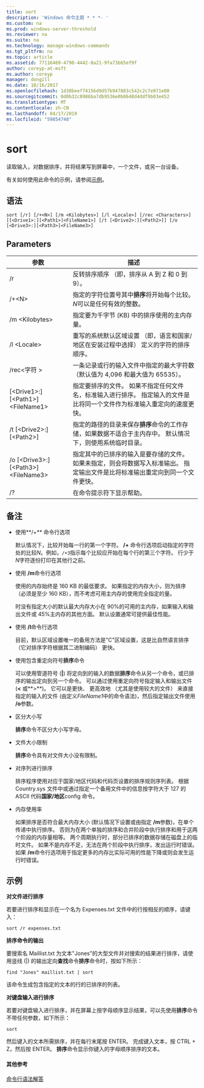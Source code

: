 ```yaml
---
title: sort
description: 'Windows 命令主题 * * *- '
ms.custom: na
ms.prod: windows-server-threshold
ms.reviewer: na
ms.suite: na
ms.technology: manage-windows-commands
ms.tgt_pltfrm: na
ms.topic: article
ms.assetid: 77116469-4790-4442-8a21-9fa73b65ef9f
author: coreyp-at-msft
ms.author: coreyp
manager: dongill
ms.date: 10/16/2017
ms.openlocfilehash: 1d38beef74156d9d57b947883c542c2c7e971e00
ms.sourcegitcommit: 0d0b32c8986ba7db9536e0b8648d4ddf9b03e452
ms.translationtype: MT
ms.contentlocale: zh-CN
ms.lasthandoff: 04/17/2019
ms.locfileid: "59854748"
---
```

# <a name="sort"></a>sort



读取输入，对数据排序，并将结果写到屏幕中，一个文件，或另一台设备。

有关如何使用此命令的示例，请参阅[示例](#BKMK_examples)。

## <a name="syntax"></a>语法

```
sort [/r] [/+<N>] [/m <Kilobytes>] [/l <Locale>] [/rec <Characters>] [[<Drive1>:][<Path1>]<FileName1>] [/t [<Drive2>:][<Path2>]] [/o [<Drive3>:][<Path3>]<FileName3>]
```

## <a name="parameters"></a>Parameters

|参数|描述|
|---------|-----------|
|/r|反转排序顺序 （即，排序从 A 到 Z 和 0 到 9）。|
|/+\<N>|指定的字符位置号其中**排序**将开始每个比较。 *N*可以是任何有效的整数。|
|/m \<Kilobytes>|指定要为千字节 (KB) 中的排序使用的主内存量。|
|/l \<Locale>|重写的系统默认区域设置 （即，语言和国家/地区在安装过程中选择） 定义的字符的排序顺序。|
|/rec\<字符 >|一条记录或行的输入文件中指定的最大字符数 （默认值为 4,096 和最大值为 65535）。|
|[\<Drive1>:][\<Path1>]\<FileName1>|指定要排序的文件。 如果不指定任何文件名，标准输入进行排序。 指定输入的文件是比将同一个文件作为标准输入重定向的速度更快。|
|/t [\<Drive2>:][\<Path2>]|指定的路径的目录来保存**排序**命令的工作存储，如果数据不适合于主内存中。 默认情况下，则使用系统临时目录。|
|/o [\<Drive3>:][\<Path3>]\<FileName3>|指定其中的已排序的输入是要存储的文件。 如果未指定，则会将数据写入标准输出。 指定输出文件是比将标准输出重定向到同一个文件更快。|
|/?|在命令提示符下显示帮助。|

## <a name="remarks"></a>备注

-   使用**/+** 命令行选项

    默认情况下，比较开始每一行的第一个字符。 **/+** 命令行选项启动指定的字符处的比较*N*。例如，`/+3`指示每个比较应开始在每个行的第三个字符。 行少于*N*字符逐份打印在其他行之前。
-   使用 **/m**命令行选项

    使用的内存始终是 160 KB 的最低要求。 如果指定的内存大小，则为排序 （必须是至少 160 KB），而不考虑可用主内存的使用完全指定的量。

    时没有指定大小的默认最大内存大小在 90%的可用的主内存，如果输入和输出文件或 45%主内存的其他方面。 默认设置通常可提供最佳性能。
-   使用 **/l**命令行选项

    目前，默认区域设置唯一的备用方法是"C"区域设置，这是比自然语言排序 （它对排序字符根据其二进制编码） 更快。
-   使用包含重定向符号**排序**命令

    可以使用管道符号 (**|**) 将定向到的输入的数据**排序**命令从另一个命令，或已排序的输出定向到另一个命令。 可以通过使用重定向符号指定输入和输出文件 (**<** 或**>**)。 它可以是更快、 更高效地 （尤其是使用较大的文件） 来直接指定的输入的文件 (由定义*FileName1*中的命令语法)，然后指定输出文件使用 **/o**参数。
-   区分大小写

    **排序**命令不区分大小写字母。
-   文件大小限制

    **排序**命令具有对文件大小没有限制。
-   对序列进行排序

    排序程序使用对应于国家/地区代码和代码页设置的排序规则序列表。 根据 Country.sys 文件中或通过指定一个备用文件中的信息按字符大于 127 的 ASCII 代码**国家/地区**config 命令。
-   内存使用率

    如果排序是否符合最大内存大小 (默认情况下设置或由指定 **/m**参数)，在单个传递中执行排序。 否则为在两个单独的排序和合并阶段中执行排序和用于这两个阶段的内存量相等。 两个周期执行时，部分已排序的数据存储在磁盘上的临时文件。 如果不是内存不足，无法在两个阶段中执行排序，发出运行时错误。 如果 **/m**命令行选项用于指定更多的内存比实际可用的性能下降或则会发生运行时错误。

## <a name="BKMK_examples"></a>示例

**对文件进行排序**

若要进行排序和显示在一个名为 Expenses.txt 文件中的行按相反的顺序，请键入：

`sort /r expenses.txt`

**排序命令的输出**

要搜索名 Maillist.txt 为文本"Jones"的大型文件并对搜索的结果进行排序，请使用竖线 (|) 的输出定向**查找**命令**排序**命令时，按如下所示：

`find "Jones" maillist.txt | sort`

该命令生成包含指定的文本的行的已排序的列表。

**对键盘输入进行排序**

若要对键盘输入进行排序，并在屏幕上按字母顺序显示结果，可以先使用**排序**命令不带任何参数，如下所示：

`sort`

然后键入的文本所需排序，并在每行末尾按 ENTER。 完成键入文本，按 CTRL + Z，然后按 ENTER。 **排序**命令显示你键入的字母顺序排序的文本。

#### <a name="additional-references"></a>其他参考

[命令行语法解答](command-line-syntax-key.md)